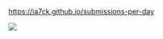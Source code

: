 https://ia7ck.github.io/submissions-per-day

![](https://user-images.githubusercontent.com/23146842/55764196-8771da00-5aa5-11e9-8afe-7e0cf9ae0c17.png)
